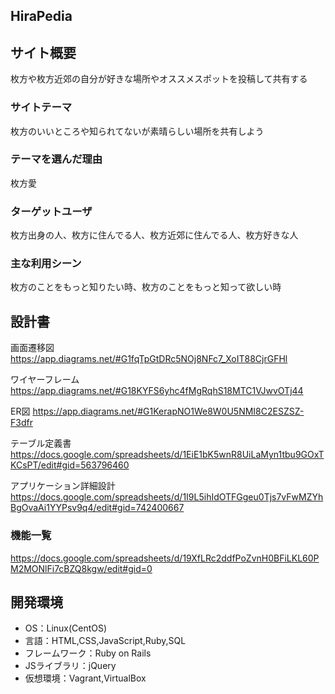 ## HiraPedia

## サイト概要
枚方や枚方近郊の自分が好きな場所やオススメスポットを投稿して共有する

### サイトテーマ
枚方のいいところや知られてないが素晴らしい場所を共有しよう

### テーマを選んだ理由
枚方愛

### ターゲットユーザ
枚方出身の人、枚方に住んでる人、枚方近郊に住んでる人、枚方好きな人

### 主な利用シーン
枚方のことをもっと知りたい時、枚方のことをもっと知って欲しい時

## 設計書
画面遷移図
https://app.diagrams.net/#G1fqTpGtDRc5NOj8NFc7_XoIT88CjrGFHl

ワイヤーフレーム
https://app.diagrams.net/#G18KYFS6yhc4fMgRqhS18MTC1VJwvOTj44

ER図
https://app.diagrams.net/#G1KerapNO1We8W0U5NMI8C2ESZSZ-F3dfr

テーブル定義書
https://docs.google.com/spreadsheets/d/1EiE1bK5wnR8UiLaMyn1tbu9GOxTKCsPT/edit#gid=563796460

アプリケーション詳細設計
https://docs.google.com/spreadsheets/d/1I9L5ihIdOTFGgeu0Tjs7vFwMZYhBgOvaAi1YYPsv9q4/edit#gid=742400667


### 機能一覧
https://docs.google.com/spreadsheets/d/19XfLRc2ddfPoZvnH0BFiLKL60PM2MONlFi7cBZQ8kgw/edit#gid=0

## 開発環境
- OS：Linux(CentOS)
- 言語：HTML,CSS,JavaScript,Ruby,SQL
- フレームワーク：Ruby on Rails
- JSライブラリ：jQuery
- 仮想環境：Vagrant,VirtualBox
